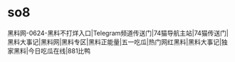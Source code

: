 # so8
黑料网-0624-黑料不打烊入口|Telegram频道传送门|74猫导航主站|74猫传送门|黑料大事记|黑料网|黑料专区|黑料正能量|五一吃瓜|热门网红黑料|黑料大事记|独家黑料|今日吃瓜在线|881比鸭
